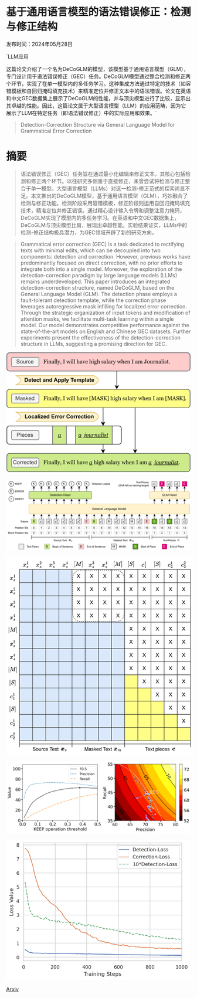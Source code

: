 # 基于通用语言模型的语法错误修正：检测与修正结构

发布时间：2024年05月28日

`LLM应用

这篇论文介绍了一个名为DeCoGLM的模型，该模型基于通用语言模型（GLM），专门设计用于语法错误修正（GEC）任务。DeCoGLM模型通过整合检测和修正两个环节，实现了在单一模型内的多任务学习。这种集成方法通过特定的技术（如容错模板和自回归掩码填充技术）来精准定位并修正文本中的语法错误。论文在英语和中文GEC数据集上展示了DeCoGLM的性能，并与顶尖模型进行了比较，显示出其卓越的性能。因此，这篇论文属于大型语言模型（LLM）的应用范畴，因为它展示了LLM在特定任务（即语法错误修正）中的实际应用和效果。`

> Detection-Correction Structure via General Language Model for Grammatical Error Correction

# 摘要

> 语法错误修正（GEC）任务旨在通过最小化编辑来修正文本，其核心包括检测和修正两个环节。以往研究多侧重于直接修正，未曾尝试将检测与修正整合于单一模型。大型语言模型（LLMs）对这一检测-修正范式的探索尚显不足。本文推出的DeCoGLM模型，基于通用语言模型（GLM），巧妙融合了检测与修正功能。检测阶段采用容错模板，修正阶段则运用自回归掩码填充技术，精准定位并修正错误。通过精心设计输入令牌和调整注意力掩码，DeCoGLM实现了模型内的多任务学习。在英语和中文GEC数据集上，DeCoGLM与顶尖模型比肩，展现出卓越性能。实验结果证实，LLMs中的检测-修正结构极具潜力，为GEC领域开辟了新的研究方向。

> Grammatical error correction (GEC) is a task dedicated to rectifying texts with minimal edits, which can be decoupled into two components: detection and correction. However, previous works have predominantly focused on direct correction, with no prior efforts to integrate both into a single model. Moreover, the exploration of the detection-correction paradigm by large language models (LLMs) remains underdeveloped. This paper introduces an integrated detection-correction structure, named DeCoGLM, based on the General Language Model (GLM). The detection phase employs a fault-tolerant detection template, while the correction phase leverages autoregressive mask infilling for localized error correction. Through the strategic organization of input tokens and modification of attention masks, we facilitate multi-task learning within a single model. Our model demonstrates competitive performance against the state-of-the-art models on English and Chinese GEC datasets. Further experiments present the effectiveness of the detection-correction structure in LLMs, suggesting a promising direction for GEC.

![基于通用语言模型的语法错误修正：检测与修正结构](../../../paper_images/2405.17804/x1.png)

![基于通用语言模型的语法错误修正：检测与修正结构](../../../paper_images/2405.17804/x2.png)

![基于通用语言模型的语法错误修正：检测与修正结构](../../../paper_images/2405.17804/x3.png)

![基于通用语言模型的语法错误修正：检测与修正结构](../../../paper_images/2405.17804/x4.png)

![基于通用语言模型的语法错误修正：检测与修正结构](../../../paper_images/2405.17804/loss-observation.png)

[Arxiv](https://arxiv.org/abs/2405.17804)